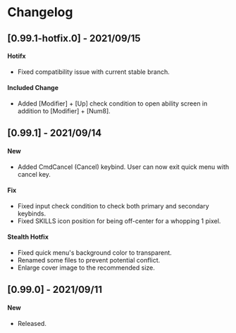 # Changelog

## [0.99.1-hotfix.0] - 2021/09/15
#### Hotifx
- Fixed compatibility issue with current stable branch.

#### Included Change
- Added [Modifier] + [Up] check condition to open ability screen in addition to [Modifier] + [Num8].

## [0.99.1] - 2021/09/14
#### New
- Added CmdCancel (Cancel) keybind. User can now exit quick menu with cancel key.
#### Fix
- Fixed input check condition to check both primary and secondary keybinds.
- Fixed SKILLS icon position for being off-center for a whopping 1 pixel.

#### Stealth Hotfix
- Fixed quick menu's background color to transparent.
- Renamed some files to prevent potential conflict.
- Enlarge cover image to the recommended size.

## [0.99.0] - 2021/09/11
#### New
- Released.
